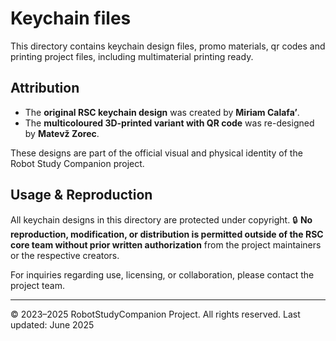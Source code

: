 # Keychain files

This directory contains keychain design files, promo materials, qr codes and printing project files, including multimaterial printing ready.

## Attribution
- The **original RSC keychain design** was created by **Miriam Calafaʼ**.
- The **multicoloured 3D-printed variant with QR code** was re-designed by **Matevž Zorec**.

These designs are part of the official visual and physical identity of the Robot Study Companion project.

## Usage & Reproduction
All keychain designs in this directory are protected under copyright.
🔒 **No reproduction, modification, or distribution is permitted outside of the RSC core team without prior written authorization** from the project maintainers or the respective creators.

For inquiries regarding use, licensing, or collaboration, please contact the project team.

---
© 2023–2025 RobotStudyCompanion Project. All rights reserved.
Last updated: June 2025
